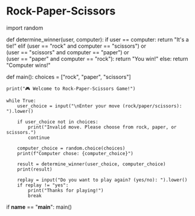 # Rock-Paper-Scissors
import random

def determine_winner(user, computer):
    if user == computer:
        return "It's a tie!"
    elif (user == "rock" and computer == "scissors") or \
         (user == "scissors" and computer == "paper") or \
         (user == "paper" and computer == "rock"):
        return "You win!"
    else:
        return "Computer wins!"

def main():
    choices = ["rock", "paper", "scissors"]

    print("🎮 Welcome to Rock-Paper-Scissors Game!")

    while True:
        user_choice = input("\nEnter your move (rock/paper/scissors): ").lower()

        if user_choice not in choices:
            print("Invalid move. Please choose from rock, paper, or scissors.")
            continue

        computer_choice = random.choice(choices)
        print(f"Computer chose: {computer_choice}")

        result = determine_winner(user_choice, computer_choice)
        print(result)

        replay = input("Do you want to play again? (yes/no): ").lower()
        if replay != "yes":
            print("Thanks for playing!")
            break

if __name__ == "__main__":
    main()
